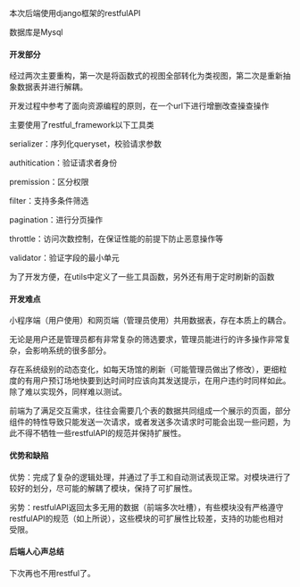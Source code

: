 本次后端使用django框架的restfulAPI

数据库是Mysql

#### 开发部分

经过两次主要重构，第一次是将函数式的视图全部转化为类视图，第二次是重新抽象数据表并进行解耦。

开发过程中参考了面向资源编程的原则，在一个url下进行增删改查操查操作

主要使用了restful_framework以下工具类

serializer：序列化queryset，校验请求参数

authitication：验证请求者身份

premission：区分权限

filter：支持多条件筛选

pagination：进行分页操作

throttle：访问次数控制，在保证性能的前提下防止恶意操作等

validator：验证字段的最小单元

为了开发方便，在utils中定义了一些工具函数，另外还有用于定时刷新的函数

#### 开发难点

小程序端（用户使用）和网页端（管理员使用）共用数据表，存在本质上的耦合。

无论是用户还是管理员都有非常复杂的筛选要求，管理员能进行的许多操作非常复杂，会影响系统的很多部分。

存在系统级别的动态变化，如每天场馆的刷新（可能管理员做出了修改），更细粒度的有用户预订场地快要到达时间时应该向其发送提示，在用户违约时同样如此。除了难以实现外，同样难以测试。

前端为了满足交互需求，往往会需要几个表的数据共同组成一个展示的页面，部分组件的特性导致只能发送一次请求，或者发送多次请求时可能会出现一些问题，为此不得不牺牲一些restfulAPI的规范并保持扩展性。

#### 优势和缺陷

优势：完成了复杂的逻辑处理，并通过了手工和自动测试表现正常。对模块进行了较好的划分，尽可能的解耦了模块，保持了可扩展性。

劣势：restfulAPI返回太多无用的数据（前端多次吐槽），有些模块没有严格遵守restfulAPI的规范（如上所说），这些模块的可扩展性比较差，支持的功能也相对受限。

#### 后端人心声总结

下次再也不用restful了。